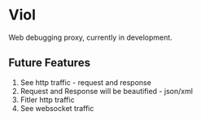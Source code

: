 # Viol

Web debugging proxy, currently in development.


## Future Features
1. See http traffic - request and response
2. Request and Response will be beautified - json/xml
3. Fitler http traffic
4. See websocket traffic


